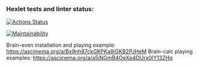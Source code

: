 ### Hexlet tests and linter status:
[![Actions Status](https://github.com/sergey-royt/python-project-49/workflows/hexlet-check/badge.svg)](https://github.com/sergey-royt/python-project-49/actions)

[![Maintainability](https://api.codeclimate.com/v1/badges/da8be663422fc96a61ea/maintainability)](https://codeclimate.com/github/sergey-royt/python-project-49/maintainability)

Brain-even installation and playing example: https://asciinema.org/a/Bx9nh87ckGKPKa9iGKB2PJHeM
Brain-calc playing examples: https://asciinema.org/a/a5jNGmB4OeXp4DUrx0IY13ZHq
